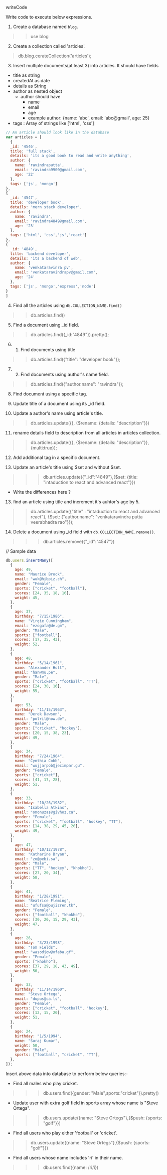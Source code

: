 writeCode

Write code to execute below expressions.

1. Create a database named `blog`.
>> use blog
2. Create a collection called 'articles'.
>db.blog.cerateCollection('articles');
3. Insert multiple documents(at least 3) into articles. It should have fields

- title as string
- createdAt as date
- details as String
- author as nested object
  - author should have
    - name
    - email
    - age
    - example author: {name: 'abc', email: 'abc@gmail', age: 25}
- tags : Array of strings like ['html', 'css']

```js
// An article should look like in the database
var articles = [
  {
  _id: '4546',
  title: 'full stack',
  details: 'its a good book to read and write anything',
  author: {
    name: 'ravindraputta',
    email: 'ravindra9900@gmail.com',
    age: '22'
  },
  tags: ['js', 'mongo']
},
{
  _id: '4547',
  title: 'developer book',
  details: 'mern stack developer',
  author: {
    name: 'ravindra',
    email: 'ravindra4849@gmail.com',
    age: '23'
  },
  tags: ['html', 'css','js','react']
},
{
  _id: '4849',
  title: 'backend developer',
  details: 'its a backend of web',
  author: {
    name: 'venkataravinra pv',
    email: 'venkataravindrapv@gmail.com',
    age: '24'
  },
  tags: ['js', 'mongo','express','node']
}
]
```

4. Find all the articles using `db.COLLECTION_NAME.find()`
>>db.articles.find()
5. Find a document using \_id field.
>>db.articles.find({_id:"4849"}).pretty();
6. 1. Find documents using title
>>db.articles.find({"title": "developer book"});
7. 2. Find documents using author's name field.
>>db.articles.find({"author.name": "ravindra"});

8. Find document using a specific tag.

9. Update title of a document using its \_id field.
10. Update a author's name using article's title.
>> db.articles.update({}, {$rename: {details: "description"}})

11. rename details field to description from all articles in articles collection.
>> db.articles.update({}, {$rename: {details: "description"}},{multi:true});
12. Add additional tag in a specific document.

13. Update an article's title using $set and without $set.
>>> db.articles.update({"_id":"4849"},{$set: {title: "intaduction to react and advanced react"}})
- Write the differences here ?

13. find an article using title and increment it's auhtor's age by 5.
>>db.articles.update({"title" : "intaduction to react and advanced react"}, {$set: {"author.name": "venkataravindra putta veerabhadra rao"}});


14. Delete a document using \_id field with `db.COLLECTION_NAME.remove()`.
>>> db.articles.remove({"_id":"4547"})


// Sample data

```js
db.users.insertMany([
  {
    age: 49,
    name: "Maurice Brock",
    email: "wuk@hibpiz.ch",
    gender: "Female",
    sports: ["cricket", "football"],
    scores: [24, 35, 18, 16],
    weight: 45,
  },
  {
    age: 37,
    birthday: "7/15/1986",
    name: "Virgie Cunningham",
    email: "ezogafa@de.gm",
    gender: "Male",
    sports: ["football"],
    scores: [17, 35, 43],
    weight: 52,
  },
  {
    age: 48,
    birthday: "5/14/1961",
    name: "Alexander Holt",
    email: "han@mu.pe",
    gender: "Male",
    sports: ["cricket", "football", "TT"],
    scores: [24, 30, 16],
    weight: 55,
  },
  {
    age: 53,
    birthday: "11/15/1963",
    name: "Derek Dawson",
    email: "polril@now.de",
    gender: "Male",
    sports: ["cricket", "hockey"],
    scores: [20, 15, 38, 23],
    weight: 49,
  },
  {
    age: 34,
    birthday: "7/24/1964",
    name: "Cynthia Cobb",
    email: "wujjarpob@jecimpar.gu",
    gender: "Female",
    sports: ["cricket"],
    scores: [41, 17, 28],
    weight: 51,
  },
  {
    age: 33,
    birthday: "10/26/1982",
    name: "Isabella Atkins",
    email: "ononuzas@givhoz.ca",
    gender: "Female",
    sports: ["cricket", "football", "hockey", "TT"],
    scores: [14, 38, 29, 45, 20],
    weight: 49,
  },
  {
    age: 47,
    birthday: "10/12/1978",
    name: "Katharine Bryan",
    email: "zo@pebi.sa",
    gender: "Male",
    sports: ["TT", "hockey", "khokho"],
    scores: [27, 20, 34],
    weight: 58,
  },
  {
    age: 41,
    birthday: "1/28/1991",
    name: "Beatrice Fleming",
    email: "ufufsa@pujizren.tk",
    gender: "Female",
    sports: ["football", "khokho"],
    scores: [30, 20, 15, 29, 43],
    weight: 47,
  },
  {
    age: 26,
    birthday: "3/23/1998",
    name: "Tom Fields",
    email: "wasodjow@ofaba.gf",
    gender: "Female",
    sports: ["khokho"],
    scores: [37, 29, 18, 43, 49],
    weight: 50,
  },
  {
    age: 33,
    birthday: "11/14/1960",
    name: "Steve Ortega",
    email: "dupus@ca.ls",
    gender: "Female",
    sports: ["cricket", "football", "hockey"],
    scores: [12, 15, 20],
    weight: 51,
  },
  {
    age: 24,
    birthday: "1/5/1994",
    name: "Suraj Kumar",
    weight: 50,
    gender: "Male",
    sports: ["football", "cricket", "TT"],
  },
]);
```

Insert above data into database to perform below queries:-

- Find all males who play cricket.
>>> db.users.find({gender: "Male",sports:"cricket"}).pretty()

- Update user with extra golf field in sports array whose name is "Steve Ortega".
>>> db.users.update({name: "Steve Ortegs"},{$push: {sports: "golf"}})

- Find all users who play either 'football' or 'cricket'.
>>db.users.update({name: "Steve Ortegs"},{$push: {sports: "golf"}})

- Find all users whose name includes 'ri' in their name.
>>> db.users.find({name: /ri/i})

